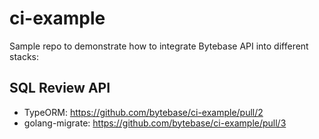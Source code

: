 # ci-example

Sample repo to demonstrate how to integrate Bytebase API into different stacks:

## SQL Review API 

* TypeORM: https://github.com/bytebase/ci-example/pull/2
* golang-migrate: https://github.com/bytebase/ci-example/pull/3